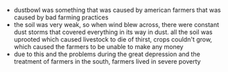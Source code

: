 - dustbowl was something that was caused by american farmers that was caused by bad farming practices
- the soil was very weak, so when wind blew across, there were constant dust storms that covered everything in its way in dust. all the soil was uprooted which caused livestock to die of thirst, crops couldn't grow, which caused the farmers to be unable to make any money
- due to this and the problems during the great depression and the treatment of farmers in the south, farmers lived in severe poverty